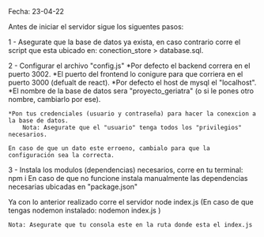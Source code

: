 Fecha: 23-04-22

Antes de iniciar el servidor sigue los siguentes pasos:

1 - Asegurate que la base de datos ya exista, en caso contrario corre el script que esta ubicado en:
    conection_store > database.sql.

2 - Configurar el archivo "config.js"
    *Por defecto el backend correra en el puerto 3002.
    *El puerto del frontend lo conigure para que corriera en el puerto 3000 (defualt de react).
    *Por defecto el host de mysql el "localhost".
    *El nombre de la base de datos sera "proyecto_geriatra" (o si le pones otro nombre, cambiarlo por ese).
    
    *Pon tus credenciales (usuario y contraseña) para hacer la conexcion a la base de datos.
        Nota: Asegurate que el "usuario" tenga todos los "privilegios" necesarios.

    En caso de que un dato este erroeno, cambialo para que la configuración sea la correcta.

3 - Instala los modulos (dependencias) necesarios, corre en tu terminal: npm i
        En caso de que no funcione instala manualmente las dependencias necesarias ubicadas en "package.json"

Ya con lo anterior realizado corre el servidor
    node index.js 
    (En caso de que tengas nodemon instalado: nodemon index.js )

    Nota: Asegurate que tu consola este en la ruta donde esta el index.js